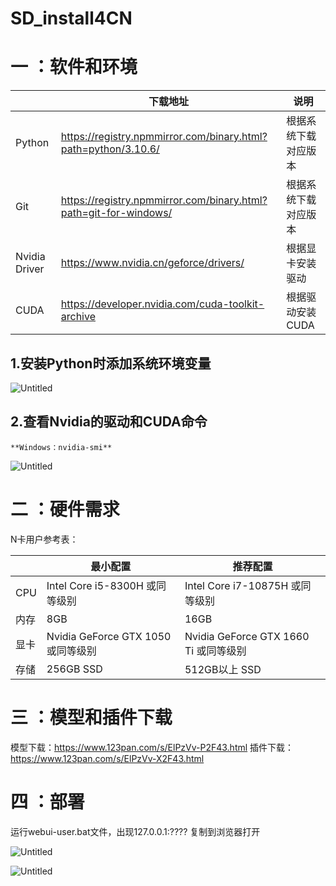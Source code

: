 # SD_install4CN
# 一 ：软件和环境

|  |                                             下载地址 |                说明 |
| --- | --- | --- |
| Python | https://registry.npmmirror.com/binary.html?path=python/3.10.6/ | 根据系统下载对应版本 |
| Git | https://registry.npmmirror.com/binary.html?path=git-for-windows/ | 根据系统下载对应版本 |
| Nvidia Driver | https://www.nvidia.cn/geforce/drivers/ | 根据显卡安装驱动 |
| CUDA | https://developer.nvidia.com/cuda-toolkit-archive | 根据驱动安装CUDA |

## 1.安装Python时添加系统环境变量

![Untitled]([Stable%20Diffusion%200660e2dd2c8a4e17be30aa3bca185146/Untitled.png](https://raw.githubusercontent.com/81NewArk/SD_install4CN/main/Untitled%201.png))

## 2.查看Nvidia的驱动和CUDA命令

```
**Windows：nvidia-smi**
```

![Untitled](Stable%20Diffusion%200660e2dd2c8a4e17be30aa3bca185146/Untitled%201.png)

# 二 ：硬件需求

N卡用户参考表：

|  | 最小配置 | 推荐配置 |
| --- | --- | --- |
| CPU | Intel Core i5-8300H 或同等级别 | Intel Core i7-10875H 或同等级别 |
| 内存 | 8GB | 16GB |
| 显卡 | Nvidia GeForce GTX 1050 或同等级别 | Nvidia GeForce GTX 1660 Ti 或同等级别 |
| 存储 | 256GB SSD | 512GB以上 SSD  |



# 三 ：模型和插件下载

模型下载：https://www.123pan.com/s/ElPzVv-P2F43.html
插件下载：https://www.123pan.com/s/ElPzVv-X2F43.html


# 四 ：部署


运行webui-user.bat文件，出现127.0.0.1:???? 复制到浏览器打开

![Untitled](Stable%20Diffusion%200660e2dd2c8a4e17be30aa3bca185146/Untitled%202.png)

![Untitled](Stable%20Diffusion%200660e2dd2c8a4e17be30aa3bca185146/Untitled%203.png)
